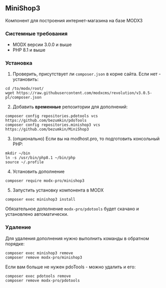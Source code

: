 ## MiniShop3

Компонент для построения интернет-магазина на базе MODX3

### Системные требования

- MODX версии 3.0.0 и выше
- PHP 8.1 и выше

### Установка

1. Проверить, присутствует ли `composer.json` в корне сайта. Если нет - установить:
```
cd /to/modx/root/
wget https://raw.githubusercontent.com/modxcms/revolution/v3.0.5-pl/composer.json
```

2. Добавить **временные** репозитории для дополнений:
```
composer config repositories.pdotools vcs https://github.com/bezumkin/pdoTools
composer config repositories.minishop3 vcs https://github.com/bezumkin/MiniShop3
```

3. (опционально) Если вы на modhost.pro, то подготовить консольный PHP:
```
mkdir ~/bin
ln -s /usr/bin/php8.1 ~/bin/php
source ~/.profile
```

4. Установить дополнение
``` 
composer require modx-pro/minishop3
```

5. Запустить установку компонента в MODX
```
composer exec minishop3 install  
```

Обязательное дополнение `modx-pro/pdotools` будет скачано и установлено автоматически.

### Удаление

Для удаления дополнения нужно выполнить команды в обратном порядке:
```
composer exec minishop3 remove
composer remove modx-pro/minishop3
```

Если вам больше не нужен pdoTools - можно удалить и его:
```
composer exec pdotools remove
composer remove modx-pro/pdotools
```
